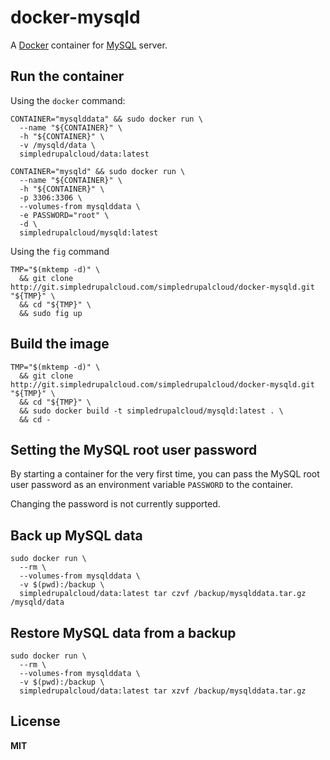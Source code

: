 # docker-mysqld

A [Docker](https://docker.com/) container for [MySQL](http://www.mysql.com/) server.

## Run the container

Using the `docker` command:

    CONTAINER="mysqlddata" && sudo docker run \
      --name "${CONTAINER}" \
      -h "${CONTAINER}" \
      -v /mysqld/data \
      simpledrupalcloud/data:latest

    CONTAINER="mysqld" && sudo docker run \
      --name "${CONTAINER}" \
      -h "${CONTAINER}" \
      -p 3306:3306 \
      --volumes-from mysqlddata \
      -e PASSWORD="root" \
      -d \
      simpledrupalcloud/mysqld:latest

Using the `fig` command

    TMP="$(mktemp -d)" \
      && git clone http://git.simpledrupalcloud.com/simpledrupalcloud/docker-mysqld.git "${TMP}" \
      && cd "${TMP}" \
      && sudo fig up

## Build the image

    TMP="$(mktemp -d)" \
      && git clone http://git.simpledrupalcloud.com/simpledrupalcloud/docker-mysqld.git "${TMP}" \
      && cd "${TMP}" \
      && sudo docker build -t simpledrupalcloud/mysqld:latest . \
      && cd -

## Setting the MySQL root user password

By starting a container for the very first time, you can pass the MySQL root user password as an environment variable `PASSWORD` to the container.

Changing the password is not currently supported.

## Back up MySQL data

    sudo docker run \
      --rm \
      --volumes-from mysqlddata \
      -v $(pwd):/backup \
      simpledrupalcloud/data:latest tar czvf /backup/mysqlddata.tar.gz /mysqld/data

## Restore MySQL data from a backup

    sudo docker run \
      --rm \
      --volumes-from mysqlddata \
      -v $(pwd):/backup \
      simpledrupalcloud/data:latest tar xzvf /backup/mysqlddata.tar.gz

## License

**MIT**
